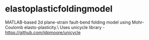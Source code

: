 # elastoplasticfoldingmodel
MATLAB-based 2d plane-strain fault-bend folding model using Mohr-Coulomb elasto-plasticity.\\
Uses unicycle library - https://github.com/jdpmoore/unicycle
